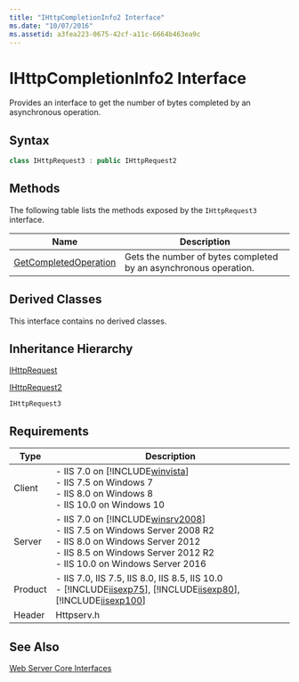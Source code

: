 ```yaml
---
title: "IHttpCompletionInfo2 Interface"
ms.date: "10/07/2016"
ms.assetid: a3fea223-0675-42cf-a11c-6664b463ea9c
---
```

# IHttpCompletionInfo2 Interface
Provides an interface to get the number of bytes completed by an asynchronous operation.  
  
## Syntax  
  
```cpp  
class IHttpRequest3 : public IHttpRequest2  
```  
  
## Methods  
 The following table lists the methods exposed by the `IHttpRequest3` interface.  
  
|Name|Description|  
|----------|-----------------|  
|[GetCompletedOperation](../../web-development-reference/native-code-api-reference/ihttpcompletioninfo2-getcompletedoperation-method.md)|Gets the number of bytes completed by an asynchronous operation.|  
  
## Derived Classes  
 This interface contains no derived classes.  
  
## Inheritance Hierarchy  
 [IHttpRequest](../../web-development-reference/native-code-api-reference/ihttprequest-interface.md)  
  
 [IHttpRequest2](../../web-development-reference/native-code-api-reference/ihttprequest2-interface.md)  
  
 `IHttpRequest3`  
  
## Requirements  
  
|Type|Description|  
|----------|-----------------|  
|Client|-   IIS 7.0 on [!INCLUDE[winvista](../../wmi-provider/includes/winvista-md.md)]<br />-   IIS 7.5 on Windows 7<br />-   IIS 8.0 on Windows 8<br />-   IIS 10.0 on Windows 10|  
|Server|-   IIS 7.0 on [!INCLUDE[winsrv2008](../../wmi-provider/includes/winsrv2008-md.md)]<br />-   IIS 7.5 on Windows Server 2008 R2<br />-   IIS 8.0 on Windows Server 2012<br />-   IIS 8.5 on Windows Server 2012 R2<br />-   IIS 10.0 on Windows Server 2016|  
|Product|-   IIS 7.0, IIS 7.5, IIS 8.0, IIS 8.5, IIS 10.0<br />-   [!INCLUDE[iisexp75](../../web-development-reference/native-code-api-reference/includes/iisexp75-md.md)], [!INCLUDE[iisexp80](../../web-development-reference/native-code-api-reference/includes/iisexp80-md.md)], [!INCLUDE[iisexp100](../../web-development-reference/native-code-api-reference/includes/iisexp100-md.md)]|  
|Header|Httpserv.h|  
  
## See Also  
 [Web Server Core Interfaces](../../web-development-reference/native-code-api-reference/web-server-core-interfaces.md)
